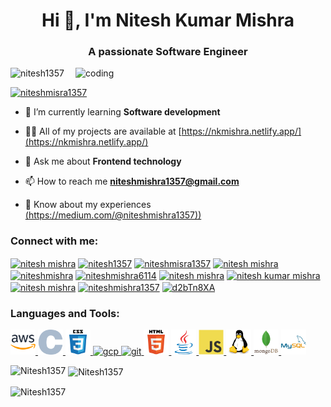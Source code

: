 <!--<h1 align="center">👋 Hi, I'm Nitesh Kumar Mishra</h1>
<h3 align="center">A Passionate Software Engineer | Java Backend Developer | Frontend Enthusiast</h3>

<p align="center">
  <img src="https://i.pinimg.com/originals/75/e7/ef/75e7ef7aa27009befb076509382b86b8.gif" alt="coding" width="400" />
</p>

<p align="center">
  <img src="https://komarev.com/ghpvc/?username=Nitesh1357&label=Profile%20views&color=0e75b6&style=flat" alt="Profile views" />
  <a href="https://twitter.com/niteshmisra1357" target="_blank">
    <img src="https://img.shields.io/twitter/follow/niteshmisra1357?logo=twitter&style=flat" alt="Twitter Follow" />
  </a>
</p>

---

- 🌱 I’m currently learning **Full Stack Software Development**
- 👨‍💻 All of my projects are available at: [https://nkmishra.netlify.app](https://nkmishra.netlify.app)
- 💬 Ask me about **Java, Spring Boot, Frontend technologies**
- 📫 Reach me at: **niteshmishra1357@gmail.com**
- 📝 Read my blogs: [https://medium.com/@niteshmishra1357](https://medium.com/@niteshmishra1357)

---

### 🤝 Connect with Me:
<p align="left">
  <a href="https://dev.to/nitesh1357" target="_blank"><img src="https://raw.githubusercontent.com/rahuldkjain/github-profile-readme-generator/master/src/images/icons/Social/devto.svg" alt="Dev.to" height="30" width="40" /></a>
  <a href="https://twitter.com/niteshmisra1357" target="_blank"><img src="https://raw.githubusercontent.com/rahuldkjain/github-profile-readme-generator/master/src/images/icons/Social/twitter.svg" alt="Twitter" height="30" width="40" /></a>
  <a href="https://linkedin.com/in/niteshmishra1357" target="_blank"><img src="https://raw.githubusercontent.com/rahuldkjain/github-profile-readme-generator/master/src/images/icons/Social/linked-in-alt.svg" alt="LinkedIn" height="30" width="40" /></a>
  <a href="https://instagram.com/niteshmishra6114" target="_blank"><img src="https://raw.githubusercontent.com/rahuldkjain/github-profile-readme-generator/master/src/images/icons/Social/instagram.svg" alt="Instagram" height="30" width="40" /></a>
  <a href="https://www.hackerrank.com/niteshmishra1357" target="_blank"><img src="https://raw.githubusercontent.com/rahuldkjain/github-profile-readme-generator/master/src/images/icons/Social/hackerrank.svg" alt="Hackerrank" height="30" width="40" /></a>
  <a href="https://leetcode.com/Nitesh1357/" target="_blank"><img src="https://raw.githubusercontent.com/rahuldkjain/github-profile-readme-generator/master/src/images/icons/Social/leet-code.svg" alt="LeetCode" height="30" width="40" /></a>
  <a href="https://auth.geeksforgeeks.org/user/niteshmishra1357" target="_blank"><img src="https://raw.githubusercontent.com/rahuldkjain/github-profile-readme-generator/master/src/images/icons/Social/geeks-for-geeks.svg" alt="GFG" height="30" width="40" /></a>
</p>

---

### 💻 Languages & Tools:
<p align="left">
  <img src="https://raw.githubusercontent.com/devicons/devicon/master/icons/java/java-original.svg" alt="Java" width="40" height="40"/>
  <img src="https://raw.githubusercontent.com/devicons/devicon/master/icons/spring/spring-original.svg" alt="Spring" width="40" height="40"/>
  <img src="https://raw.githubusercontent.com/devicons/devicon/master/icons/javascript/javascript-original.svg" alt="JavaScript" width="40" height="40"/>
  <img src="https://raw.githubusercontent.com/devicons/devicon/master/icons/html5/html5-original-wordmark.svg" alt="HTML5" width="40" height="40"/>
  <img src="https://raw.githubusercontent.com/devicons/devicon/master/icons/css3/css3-original-wordmark.svg" alt="CSS3" width="40" height="40"/>
  <img src="https://raw.githubusercontent.com/devicons/devicon/master/icons/mysql/mysql-original-wordmark.svg" alt="MySQL" width="40" height="40"/>
  <img src="https://raw.githubusercontent.com/devicons/devicon/master/icons/mongodb/mongodb-original-wordmark.svg" alt="MongoDB" width="40" height="40"/>
  <img src="https://raw.githubusercontent.com/devicons/devicon/master/icons/linux/linux-original.svg" alt="Linux" width="40" height="40"/>
  <img src="https://raw.githubusercontent.com/devicons/devicon/master/icons/git/git-original.svg" alt="Git" width="40" height="40"/>
  <img src="https://raw.githubusercontent.com/devicons/devicon/master/icons/github/github-original.svg" alt="GitHub" width="40" height="40"/>
  <img src="https://raw.githubusercontent.com/devicons/devicon/master/icons/amazonwebservices/amazonwebservices-original-wordmark.svg" alt="AWS" width="40" height="40"/>
</p>

---

### 📊 GitHub Stats:

<p align="center">
  <img src="https://github-readme-stats.vercel.app/api?username=Nitesh1357&theme=dark&show_icons=true&locale=en" alt="GitHub Stats" />
</p>

<p align="center">
  <img src="https://github-readme-streak-stats.herokuapp.com?user=Nitesh1357&theme=dark&hide_border=false" alt="GitHub Streak" />
</p>

<p align="center">
  <img src="https://github-readme-stats.vercel.app/api/top-langs/?username=Nitesh1357&theme=dark&layout=compact" alt="Top Languages" />
</p>-->


 
<h1 align="center">Hi 👋, I'm Nitesh Kumar Mishra</h1>
<h3 align="center">A passionate Software Engineer</h3>

<img align="right" alt="coding" width="400" src="https://i.pinimg.com/originals/75/e7/ef/75e7ef7aa27009befb076509382b86b8.gif">

<p align="left"> <img src="https://komarev.com/ghpvc/?username=nitesh1357&label=Profile%20views&color=0e75b6&style=flat" alt="nitesh1357" /> </p>

<p align="left"> <a href="https://twitter.com/niteshmisra1357" target="blank"><img src="https://img.shields.io/twitter/follow/niteshmisra1357?logo=twitter&style=for-the-badge" alt="niteshmisra1357" /></a> </p>

- 🌱 I’m currently learning **Software development**

- 👨‍💻 All of my projects are available at [https://nkmishra.netlify.app/](https://nkmishra.netlify.app/)

- 💬 Ask me about **Frontend technology**

- 📫 How to reach me **niteshmishra1357@gmail.com**

- 📄 Know about my experiences [(https://medium.com/@niteshmishra1357))](https://medium.com/@niteshmishra1357)

<h3 align="left">Connect with me:</h3>
<p align="left">
<a href="https://codepen.io/nitesh mishra" target="blank"><img align="center" src="https://raw.githubusercontent.com/rahuldkjain/github-profile-readme-generator/master/src/images/icons/Social/codepen.svg" alt="nitesh mishra" height="30" width="40" /></a>
<a href="https://dev.to/nitesh1357" target="blank"><img align="center" src="https://raw.githubusercontent.com/rahuldkjain/github-profile-readme-generator/master/src/images/icons/Social/devto.svg" alt="nitesh1357" height="30" width="40" /></a>
<a href="https://twitter.com/niteshmisra1357" target="blank"><img align="center" src="https://raw.githubusercontent.com/rahuldkjain/github-profile-readme-generator/master/src/images/icons/Social/twitter.svg" alt="niteshmisra1357" height="30" width="40" /></a>
<a href="https://linkedin.com/in/nitesh mishra" target="blank"><img align="center" src="https://raw.githubusercontent.com/rahuldkjain/github-profile-readme-generator/master/src/images/icons/Social/linked-in-alt.svg" alt="nitesh mishra" height="30" width="40" /></a>
<a href="https://fb.com/niteshmishra" target="blank"><img align="center" src="https://raw.githubusercontent.com/rahuldkjain/github-profile-readme-generator/master/src/images/icons/Social/facebook.svg" alt="niteshmishra" height="30" width="40" /></a>
<a href="https://instagram.com/niteshmishra6114" target="blank"><img align="center" src="https://raw.githubusercontent.com/rahuldkjain/github-profile-readme-generator/master/src/images/icons/Social/instagram.svg" alt="niteshmishra6114" height="30" width="40" /></a>
<a href="https://www.hackerrank.com/nitesh mishra" target="blank"><img align="center" src="https://raw.githubusercontent.com/rahuldkjain/github-profile-readme-generator/master/src/images/icons/Social/hackerrank.svg" alt="nitesh mishra" height="30" width="40" /></a>
<a href="https://www.leetcode.com/nitesh kumar mishra" target="blank"><img align="center" src="https://raw.githubusercontent.com/rahuldkjain/github-profile-readme-generator/master/src/images/icons/Social/leet-code.svg" alt="nitesh kumar mishra" height="30" width="40" /></a>
<a href="https://www.hackerearth.com/nitesh mishra" target="blank"><img align="center" src="https://raw.githubusercontent.com/rahuldkjain/github-profile-readme-generator/master/src/images/icons/Social/hackerearth.svg" alt="nitesh mishra" height="30" width="40" /></a>
<a href="https://auth.geeksforgeeks.org/user/niteshmishra1357" target="blank"><img align="center" src="https://raw.githubusercontent.com/rahuldkjain/github-profile-readme-generator/master/src/images/icons/Social/geeks-for-geeks.svg" alt="niteshmishra1357" height="30" width="40" /></a>
<a href="https://discord.gg/d2bTn8XA" target="blank"><img align="center" src="https://raw.githubusercontent.com/rahuldkjain/github-profile-readme-generator/master/src/images/icons/Social/discord.svg" alt="d2bTn8XA" height="30" width="40" /></a>
</p>

<h3 align="left">Languages and Tools:</h3>
<p align="left"> <a href="https://aws.amazon.com" target="_blank" rel="noreferrer"> <img src="https://raw.githubusercontent.com/devicons/devicon/master/icons/amazonwebservices/amazonwebservices-original-wordmark.svg" alt="aws" width="40" height="40"/> </a> <a href="https://www.cprogramming.com/" target="_blank" rel="noreferrer"> <img src="https://raw.githubusercontent.com/devicons/devicon/master/icons/c/c-original.svg" alt="c" width="40" height="40"/> </a> <a href="https://www.w3schools.com/css/" target="_blank" rel="noreferrer"> <img src="https://raw.githubusercontent.com/devicons/devicon/master/icons/css3/css3-original-wordmark.svg" alt="css3" width="40" height="40"/> </a> <a href="https://cloud.google.com" target="_blank" rel="noreferrer"> <img src="https://www.vectorlogo.zone/logos/google_cloud/google_cloud-icon.svg" alt="gcp" width="40" height="40"/> </a> <a href="https://git-scm.com/" target="_blank" rel="noreferrer"> <img src="https://www.vectorlogo.zone/logos/git-scm/git-scm-icon.svg" alt="git" width="40" height="40"/> </a> <a href="https://www.w3.org/html/" target="_blank" rel="noreferrer"> <img src="https://raw.githubusercontent.com/devicons/devicon/master/icons/html5/html5-original-wordmark.svg" alt="html5" width="40" height="40"/> </a> <a href="https://www.java.com" target="_blank" rel="noreferrer"> <img src="https://raw.githubusercontent.com/devicons/devicon/master/icons/java/java-original.svg" alt="java" width="40" height="40"/> </a> <a href="https://developer.mozilla.org/en-US/docs/Web/JavaScript" target="_blank" rel="noreferrer"> <img src="https://raw.githubusercontent.com/devicons/devicon/master/icons/javascript/javascript-original.svg" alt="javascript" width="40" height="40"/> </a> <a href="https://www.linux.org/" target="_blank" rel="noreferrer"> <img src="https://raw.githubusercontent.com/devicons/devicon/master/icons/linux/linux-original.svg" alt="linux" width="40" height="40"/> </a> <a href="https://www.mongodb.com/" target="_blank" rel="noreferrer"> <img src="https://raw.githubusercontent.com/devicons/devicon/master/icons/mongodb/mongodb-original-wordmark.svg" alt="mongodb" width="40" height="40"/> </a> <a href="https://www.mysql.com/" target="_blank" rel="noreferrer"> <img src="https://raw.githubusercontent.com/devicons/devicon/master/icons/mysql/mysql-original-wordmark.svg" alt="mysql" width="40" height="40"/> </a> </p>

<p><img align="left" src="https://github-readme-stats.vercel.app/api/top-langs?username=Nitesh1357&theme=dark&show_icons=true&locale=en&layout=compact" alt="Nitesh1357" /></p>

<p>&nbsp;<img align="center" src="https://github-readme-stats.vercel.app/api?username=Nitesh1357&theme=dark&show_icons=true&locale=en" alt="Nitesh1357" /></p>

<p><img align="center" src="https://github-readme-streak-stats.herokuapp.com/?user=Nitesh1357&theme=dark" alt="Nitesh1357" /></p>
